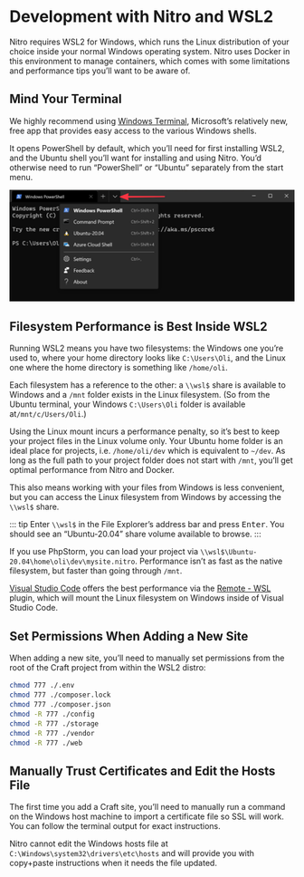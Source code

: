 # Development with Nitro and WSL2

Nitro requires WSL2 for Windows, which runs the Linux distribution of your choice inside your normal Windows operating system. Nitro uses Docker in this environment to manage containers, which comes with some limitations and performance tips you’ll want to be aware of.

## Mind Your Terminal

We highly recommend using [Windows Terminal](https://www.microsoft.com/en-us/p/windows-terminal/9n0dx20hk701), Microsoft’s relatively new, free app that provides easy access to the various Windows shells.

It opens PowerShell by default, which you’ll need for first installing WSL2, and the Ubuntu shell you’ll want for installing and using Nitro. You’d otherwise need to run “PowerShell” or “Ubuntu” separately from the start menu.

![](./images/windows-terminal-shell-selection.png)

## Filesystem Performance is Best Inside WSL2

Running WSL2 means you have two filesystems: the Windows one you’re used to, where your home directory looks like `C:\Users\Oli`, and the Linux one where the home directory is something like `/home/oli`.

Each filesystem has a reference to the other: a `\\wsl$` share is available to Windows and a `/mnt` folder exists in the Linux filesystem. (So from the Ubuntu terminal, your Windows `C:\Users\Oli` folder is available at`/mnt/c/Users/Oli`.)

Using the Linux mount incurs a performance penalty, so it’s best to keep your project files in the Linux volume only. Your Ubuntu home folder is an ideal place for projects, i.e. `/home/oli/dev` which is equivalent to `~/dev`. As long as the full path to your project folder does not start with `/mnt`, you’ll get optimal performance from Nitro and Docker.

This also means working with your files from Windows is less convenient, but you can access the Linux filesystem from Windows by accessing the `\\wsl$` share.

::: tip
Enter `\\wsl$` in the File Explorer’s address bar and press <kbd>Enter</kbd>. You should see an “Ubuntu-20.04” share volume available to browse.
:::

If you use PhpStorm, you can load your project via `\\wsl$\Ubuntu-20.04\home\oli\dev\mysite.nitro`. Performance isn’t as fast as the native filesystem, but faster than going through `/mnt`.

[Visual Studio Code](https://code.visualstudio.com/) offers the best performance via the [Remote - WSL](https://code.visualstudio.com/docs/remote/wsl) plugin, which will mount the Linux filesystem on Windows inside of Visual Studio Code.

## Set Permissions When Adding a New Site

When adding a new site, you’ll need to manually set permissions from the root of the Craft project from within the WSL2 distro:

```sh
chmod 777 ./.env
chmod 777 ./composer.lock
chmod 777 ./composer.json
chmod -R 777 ./config
chmod -R 777 ./storage
chmod -R 777 ./vendor
chmod -R 777 ./web
```

## Manually Trust Certificates and Edit the Hosts File

The first time you add a Craft site, you’ll need to manually run a command on the Windows host machine to import a certificate file so SSL will work. You can follow the terminal output for exact instructions.

Nitro cannot edit the Windows hosts file at `C:\Windows\system32\drivers\etc\hosts` and will provide you with copy+paste instructions when it needs the file updated.